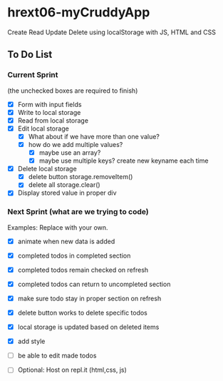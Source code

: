 # hrext06-myCruddyApp
Create Read Update Delete using localStorage with JS, HTML and CSS


## To Do List

### Current Sprint
(the unchecked boxes are required to finish)
- [x] Form with input fields
- [x] Write to local storage
- [x] Read from local storage
- [x] Edit local storage
    - [x] What about if we have more than one value?
    - [x] how do we add multiple values?
        - [x] maybe use an array?
        - [x] maybe use multiple keys? create new keyname each time

- [x] Delete local storage
    - [x] delete button storage.removeItem()
    - [x] delete all storage.clear()
- [x] Display stored value in proper div

### Next Sprint (what are we trying to code)
Examples: Replace with your own.
- [x] animate when new data is added
- [x] completed todos in completed section
- [x] completed todos remain checked on refresh
- [x] completed todos can return to uncompleted section
- [x] make sure todo stay in proper section on refresh
- [x] delete button works to delete specific todos
- [x] local storage is updated based on deleted items
- [x] add style
- [ ] be able to edit made todos

- [ ] Optional: Host on repl.it (html,css, js)
